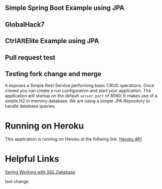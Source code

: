 ## Simple Spring Boot Example using JPA
## GlobalHack7 
## CtrlAltElite Example using JPA
## Pull request test
## Testing fork change and merge

It exposes a Simple Rest Service performing basic CRUD operations. Once cloned you can create a run configuration and 
start your application.  The application will startup on the default `server.port` of 8080.  It makes use of a simple H2
in memory database.  We are using a simple JPA Repository to handle database queries.

# Running on Heroku
This application is running on Heroku at the follwing link.
[Heroku API](https://simple-spring-boot-jpa.herokuapp.com/courses)

# Helpful Links
[Spring Working with SQL Database](https://docs.spring.io/spring-boot/docs/current/reference/html/boot-features-sql.html)


test change